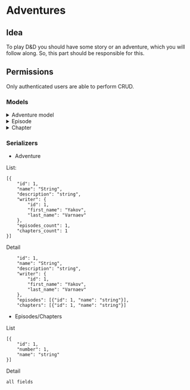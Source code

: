 # Adventures

## Idea

To play D&D you should have some story or an adventure, which you will follow along. 
So, this part should be responsible for this.

## Permissions
Only authenticated users are able to perform CRUD.

### Models
<details>
  <summary>Adventure model</summary>

  ## Adventure
  
  1. id
  2. name max len 255
  3. description max len 500
  4. writer (fk to user)
</details>

<details>
  <summary>Episode</summary>
  
  ## Episode
  
  1. id
  2. adventure (fk to Adventure)
  3. episode №
  4. name
  5. description max len 500
  6. writer (fk to user)

  ordering by episode №
</details>

<details>
  <summary>Chapter</summary>
  
  ## Chapter
  
  1. id
  2. episode (fk to episode)
  3. chapter №
  4. name
  5. text
  6. writer (fk to user)
  
  ordering by chapter №
</details>

### Serializers

- Adventure

List:
```
[{
    "id": 1,
    "name": "String",
    "description": "string",
    "writer": {
        "id": 1,
        "first_name": "Yakov",
        "last_name": "Varnaev"
    },
    "episodes_count": 1,
    "chapters_count": 1
}]
```

Detail
```
    "id": 1,
    "name": "String",
    "description": "string",
    "writer": {
        "id": 1,
        "first_name": "Yakov",
        "last_name": "Varnaev"
    },
    "episodes": [{"id": 1, "name": "string"}],
    "chapters": [{"id": 1, "name": "string"}]
```

- Episodes/Chapters

List
```
[{
    "id": 1,
    "number": 1,
    "name": "string"
}]
```

Detail
```
all fields
```
